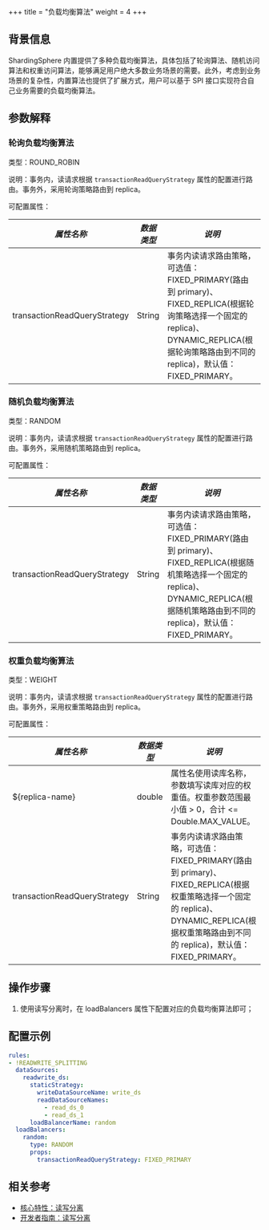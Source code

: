 +++
title = "负载均衡算法"
weight = 4
+++

## 背景信息

ShardingSphere 内置提供了多种负载均衡算法，具体包括了轮询算法、随机访问算法和权重访问算法，能够满足用户绝大多数业务场景的需要。此外，考虑到业务场景的复杂性，内置算法也提供了扩展方式，用户可以基于 SPI 接口实现符合自己业务需要的负载均衡算法。

## 参数解释

### 轮询负载均衡算法

类型：ROUND_ROBIN

说明：事务内，读请求根据 `transactionReadQueryStrategy` 属性的配置进行路由。事务外，采用轮询策略路由到 replica。

可配置属性：

| *属性名称*      | *数据类型* | *说明*                                                                                                                                      |
| -------------- |--------|-------------------------------------------------------------------------------------------------------------------------------------------|
| transactionReadQueryStrategy | String | 事务内读请求路由策略，可选值：FIXED_PRIMARY(路由到 primary)、FIXED_REPLICA(根据轮询策略选择一个固定的 replica)、DYNAMIC_REPLICA(根据轮询策略路由到不同的 replica)，默认值：FIXED_PRIMARY。 |

### 随机负载均衡算法

类型：RANDOM

说明：事务内，读请求根据 `transactionReadQueryStrategy` 属性的配置进行路由。事务外，采用随机策略路由到 replica。

可配置属性：

| *属性名称*      | *数据类型* | *说明*                                                                                                                                    |
| -------------- |--------|-----------------------------------------------------------------------------------------------------------------------------------------|
| transactionReadQueryStrategy | String | 事务内读请求路由策略，可选值：FIXED_PRIMARY(路由到 primary)、FIXED_REPLICA(根据随机策略选择一个固定的 replica)、DYNAMIC_REPLICA(根据随机策略路由到不同的 replica)，默认值：FIXED_PRIMARY。 |

### 权重负载均衡算法

类型：WEIGHT

说明：事务内，读请求根据 `transactionReadQueryStrategy` 属性的配置进行路由。事务外，采用权重策略路由到 replica。

可配置属性：

| *属性名称*      | *数据类型* | *说明*                                                                                                                                    |
| -------------- |--------|-----------------------------------------------------------------------------------------------------------------------------------------|
| ${replica-name} | double | 属性名使用读库名称，参数填写读库对应的权重值。权重参数范围最小值 > 0，合计 <= Double.MAX_VALUE。                                                                            |
| transactionReadQueryStrategy | String | 事务内读请求路由策略，可选值：FIXED_PRIMARY(路由到 primary)、FIXED_REPLICA(根据权重策略选择一个固定的 replica)、DYNAMIC_REPLICA(根据权重策略路由到不同的 replica)，默认值：FIXED_PRIMARY。 |

## 操作步骤

1. 使用读写分离时，在 loadBalancers 属性下配置对应的负载均衡算法即可；

## 配置示例

```yaml
rules:
- !READWRITE_SPLITTING
  dataSources:
    readwrite_ds:
      staticStrategy:
        writeDataSourceName: write_ds
        readDataSourceNames:
          - read_ds_0
          - read_ds_1
      loadBalancerName: random
  loadBalancers:
    random:
      type: RANDOM
      props:
        transactionReadQueryStrategy: FIXED_PRIMARY
```

## 相关参考

- [核心特性：读写分离](/cn/features/readwrite-splitting/)
- [开发者指南：读写分离](/cn/dev-manual/readwrite-splitting/)
